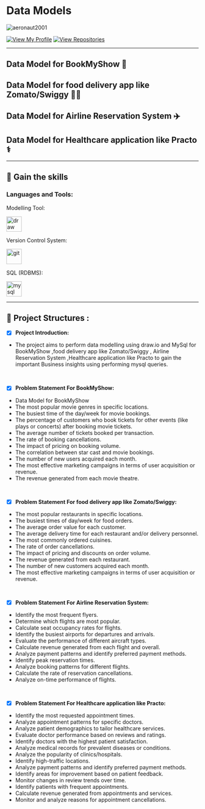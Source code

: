 
# Data Models
 

 <p align="left"> <img src="https://komarev.com/ghpvc/?username=aeronaut2001&label=Profile%20views&color=0e75b6&style=flat" alt="aeronaut2001" /> </p>
 
[![View My Profile](https://img.shields.io/badge/View-My_Profile-green?logo=GitHub)](https://github.com/aeronaut2001) 
 [![View Repositories](https://img.shields.io/badge/View-My_Repositories-blue?logo=GitHub)](https://github.com/aeronaut2001?tab=repositories)

---

## Data Model for BookMyShow 🎫
## Data Model for food delivery app like Zomato/Swiggy 🍱🚚
## Data Model for Airline Reservation System ✈️
## Data Model for Healthcare application like Practo ⚕️

---
📝 Gain the skills 
---

 <h3 align="left">Languages and Tools:</h3>


<p align="left"> Modelling Tool: </p>

<a href="https://www.drawio.com/" target="_blank" rel="noreferrer"> <img src="https://iconape.com/wp-content/files/lt/54395/png/draw-io.png" alt="draw" width="40" height="40"/> </a> </p>

<p align="left"> Version Control System: </p>

 <a href="https://git-scm.com/" target="_blank" rel="noreferrer"> <img src="https://www.vectorlogo.zone/logos/git-scm/git-scm-icon.svg" alt="git" width="40" height="40"/> </a> </p>

 <p align="left"> SQL (RDBMS): </p>
<a href="https://www.mysql.com/" target="_blank" rel="noreferrer"> <img src="https://i0.wp.com/ice786pk.com/wp-content/uploads/2017/12/1200px-MySQL.svg_.png" alt="mysql" width="40" height="40"/> </a> 

 
 ---

## 📙 Project Structures :

- [x] **Project Introduction:**
- The project aims to perform data modelling using draw.io and MySql for BookMyShow ,food delivery app like Zomato/Swiggy , Airline Reservation System ,Healthcare application like Practo to gain the important Business insights using performing mysql queries.
<Br>


- [x] **Problem Statement For BookMyShow:**
- Data Model for BookMyShow
- The most popular movie genres in specific locations.
- The busiest time of the day/week for movie bookings.
- The percentage of customers who book tickets for other events (like plays or concerts) after booking movie tickets.
- The average number of tickets booked per transaction.
- The rate of booking cancellations.
- The impact of pricing on booking volume.
- The correlation between star cast and movie bookings.
- The number of new users acquired each month.
- The most effective marketing campaigns in terms of user acquisition or revenue.
- The revenue generated from each movie theatre.
<Br>
  
- [x] **Problem Statement For food delivery app like Zomato/Swiggy:**
- The most popular restaurants in specific locations.
- The busiest times of day/week for food orders.
- The average order value for each customer.
- The average delivery time for each restaurant and/or delivery personnel.
- The most commonly ordered cuisines.
- The rate of order cancellations.
- The impact of pricing and discounts on order volume.
- The revenue generated from each restaurant.
- The number of new customers acquired each month.
- The most effective marketing campaigns in terms of user acquisition or revenue.
<Br>

- [x] **Problem Statement For Airline Reservation System:**
- Identify the most frequent flyers.
- Determine which flights are most popular.
- Calculate seat occupancy rates for flights.
- Identify the busiest airports for departures and arrivals.
- Evaluate the performance of different aircraft types.
- Calculate revenue generated from each flight and overall.
- Analyze payment patterns and identify preferred payment methods.
- Identify peak reservation times.
- Analyze booking patterns for different flights.
- Calculate the rate of reservation cancellations.
- Analyze on-time performance of flights.
<Br>

- [x] **Problem Statement For Healthcare application like Practo:**
- Identify the most requested appointment times.
- Analyze appointment patterns for specific doctors.
- Analyze patient demographics to tailor healthcare services.
- Evaluate doctor performance based on reviews and ratings.
- Identify doctors with the highest patient satisfaction.
- Analyze medical records for prevalent diseases or conditions.
- Analyze the popularity of clinics/hospitals.
- Identify high-traffic locations.
- Analyze payment patterns and identify preferred payment methods.
- Identify areas for improvement based on patient feedback.
- Monitor changes in review trends over time.
- Identify patients with frequent appointments.
- Calculate revenue generated from appointments and services.
- Monitor and analyze reasons for appointment cancellations.

